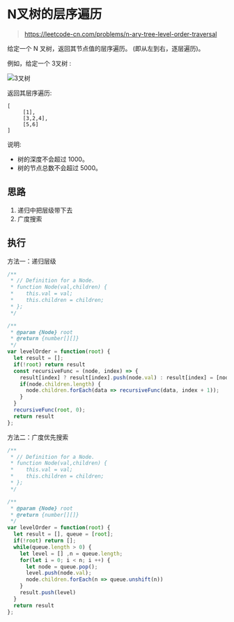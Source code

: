 # N叉树的层序遍历
> https://leetcode-cn.com/problems/n-ary-tree-level-order-traversal

给定一个 N 叉树，返回其节点值的层序遍历。 (即从左到右，逐层遍历)。

例如，给定一个 3叉树 :

![3叉树](https://assets.leetcode-cn.com/aliyun-lc-upload/uploads/2018/10/12/narytreeexample.png)

返回其层序遍历:

```
[
     [1],
     [3,2,4],
     [5,6]
]
```

说明:

- 树的深度不会超过 1000。
- 树的节点总数不会超过 5000。

## 思路

1. 递归中把层级带下去
2. 广度搜索

## 执行

方法一：递归层级

```javascript
/**
 * // Definition for a Node.
 * function Node(val,children) {
 *    this.val = val;
 *    this.children = children;
 * };
 */

/**
 * @param {Node} root
 * @return {number[][]}
 */
var levelOrder = function(root) {
  let result = [];
  if(!root) return result
  const recursiveFunc = (node, index) => {
    result[index] ? result[index].push(node.val) : result[index] = [node.val];
    if(node.children.length) {
      node.children.forEach(data => recursiveFunc(data, index + 1));
    }
  }
  recursiveFunc(root, 0);
  return result
};
```

方法二：广度优先搜索

```javascript
/**
 * // Definition for a Node.
 * function Node(val,children) {
 *    this.val = val;
 *    this.children = children;
 * };
 */

/**
 * @param {Node} root
 * @return {number[][]}
 */
var levelOrder = function(root) {
  let result = [], queue = [root];
  if(!root) return [];
  while(queue.length > 0) {
    let level = [] ,n = queue.length;
    for(let i = 0; i < n; i ++) {
      let node = queue.pop();
      level.push(node.val);
      node.children.forEach(n => queue.unshift(n))
    }
    result.push(level)
  }
  return result
};
```